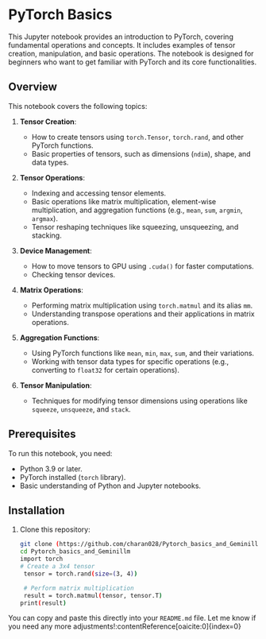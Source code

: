 # PyTorch Basics

This Jupyter notebook provides an introduction to PyTorch, covering fundamental operations and concepts. It includes examples of tensor creation, manipulation, and basic operations. The notebook is designed for beginners who want to get familiar with PyTorch and its core functionalities.

## Overview

This notebook covers the following topics:

1. **Tensor Creation**:
   - How to create tensors using `torch.Tensor`, `torch.rand`, and other PyTorch functions.
   - Basic properties of tensors, such as dimensions (`ndim`), shape, and data types.

2. **Tensor Operations**:
   - Indexing and accessing tensor elements.
   - Basic operations like matrix multiplication, element-wise multiplication, and aggregation functions (e.g., `mean`, `sum`, `argmin`, `argmax`).
   - Tensor reshaping techniques like squeezing, unsqueezing, and stacking.

3. **Device Management**:
   - How to move tensors to GPU using `.cuda()` for faster computations.
   - Checking tensor devices.

4. **Matrix Operations**:
   - Performing matrix multiplication using `torch.matmul` and its alias `mm`.
   - Understanding transpose operations and their applications in matrix operations.

5. **Aggregation Functions**:
   - Using PyTorch functions like `mean`, `min`, `max`, `sum`, and their variations.
   - Working with tensor data types for specific operations (e.g., converting to `float32` for certain operations).

6. **Tensor Manipulation**:
   - Techniques for modifying tensor dimensions using operations like `squeeze`, `unsqueeze`, and `stack`.

## Prerequisites

To run this notebook, you need:

- Python 3.9 or later.
- PyTorch installed (`torch` library).
- Basic understanding of Python and Jupyter notebooks.

## Installation

1. Clone this repository:
   ```bash
   git clone (https://github.com/charan028/Pytorch_basics_and_Geminillm.git)
   cd Pytorch_basics_and_Geminillm
   import torch
   # Create a 3x4 tensor
    tensor = torch.rand(size=(3, 4))

    # Perform matrix multiplication
    result = torch.matmul(tensor, tensor.T)
   print(result)

You can copy and paste this directly into your `README.md` file. Let me know if you need any more adjustments! &#8203;:contentReference[oaicite:0]{index=0}&#8203;


